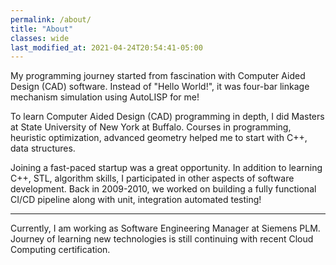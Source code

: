 ```yaml
---
permalink: /about/
title: "About"
classes: wide
last_modified_at: 2021-04-24T20:54:41-05:00
---
```


My programming journey started from fascination with Computer Aided Design (CAD) software. Instead of "Hello World!", it was four-bar linkage mechanism simulation using AutoLISP for me!

To learn Computer Aided Design (CAD) programming in depth, I did Masters at State University of New York at Buffalo. Courses in programming, heuristic optimization, advanced geometry helped me to start with C++, data structures.

Joining a fast-paced startup was a great opportunity. In addition to learning C++, STL, algorithm skills, I participated in other aspects of software development. Back in 2009-2010, we worked on building a fully functional CI/CD pipeline along with unit, integration automated testing!

---

Currently, I am working as Software Engineering Manager at Siemens PLM. Journey of learning new technologies is still continuing with recent Cloud Computing certification.

